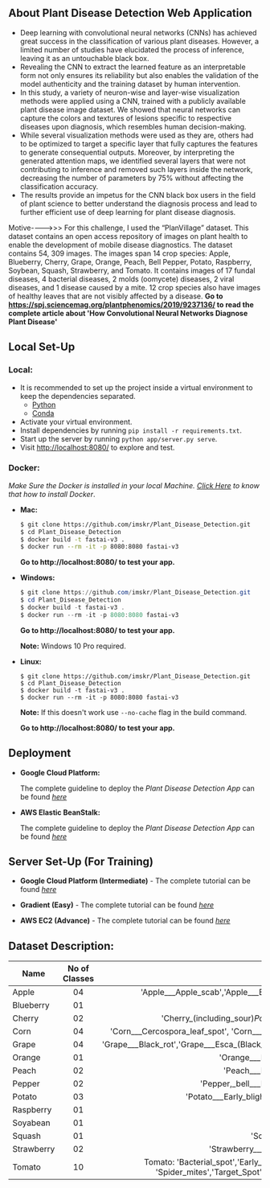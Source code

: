 ## About Plant Disease Detection Web Application
   - Deep learning with convolutional neural networks (CNNs) has achieved great success in the classification of various plant diseases. However, a limited number of studies have elucidated the process of inference, leaving it as an untouchable black box. 
   - Revealing the CNN to extract the learned feature as an interpretable form not only ensures its reliability but also enables the validation of the model authenticity and the training dataset by human intervention. 
   - In this study, a variety of neuron-wise and layer-wise visualization methods were applied using a CNN, trained with a publicly available plant disease image dataset. We showed that neural networks can capture the colors and textures of lesions specific to respective diseases upon diagnosis, which resembles human decision-making. 
   - While several visualization methods were used as they are, others had to be optimized to target a specific layer that fully captures the features to generate consequential outputs. Moreover, by interpreting the generated attention maps, we identified several layers that were not contributing to inference and removed such layers inside the network, decreasing the number of parameters by 75% without affecting the classification accuracy. 
   - The results provide an impetus for the CNN black box users in the field of plant science to better understand the diagnosis process and lead to further efficient use of deep learning for plant disease diagnosis.
   
 Motive---->>>
For this challenge, I used the “PlanVillage” dataset. This dataset contains an open access repository of images on plant health to enable the development of mobile disease diagnostics. The dataset contains 54, 309 images. The images span 14 crop species: Apple, Blueberry, Cherry, Grape, Orange, Peach, Bell Pepper, Potato, Raspberry, Soybean, Squash, Strawberry, and Tomato. It contains images of 17 fundal diseases, 4 bacterial diseases, 2 molds (oomycete) diseases, 2 viral diseases, and 1 disease caused by a mite. 12 crop species also have images of healthy leaves that are not visibly affected by a disease.
   **Go to https://spj.sciencemag.org/plantphenomics/2019/9237136/ to read the complete article about 'How Convolutional Neural Networks Diagnose Plant Disease'**
   
## Local Set-Up
### Local:
- It is recommended to set up the project inside a virtual environment to keep the dependencies separated.
    * [Python](https://realpython.com/python-virtual-environments-a-primer/#why-the-need-for-virtual-environments)
    * [Conda](https://docs.conda.io/projects/conda/en/latest/user-guide/tasks/manage-environments.html)
- Activate your virtual environment.
- Install dependencies by running `pip install -r requirements.txt`.
- Start up the server by running `python app/server.py serve`.
- Visit <http://localhost:8080/> to explore and test.

### Docker:
*Make Sure the Docker is installed in your local Machine. [Click Here](https://docs.docker.com/install/) to know that how to install Docker*.
- **Mac:**
  ```bash
  $ git clone https://github.com/imskr/Plant_Disease_Detection.git
  $ cd Plant_Disease_Detection
  $ docker build -t fastai-v3 .
  $ docker run --rm -it -p 8080:8080 fastai-v3
  ```
  **Go to http://localhost:8080/ to test your app.**

- **Windows:**
  ```PowerShell or Command Prompt
  $ git clone https://github.com/imskr/Plant_Disease_Detection.git
  $ cd Plant_Disease_Detection
  $ docker build -t fastai-v3 .
  $ docker run --rm -it -p 8080:8080 fastai-v3
  ```
  **Go to http://localhost:8080/ to test your app.**

  **Note:** Windows 10 Pro required.

- **Linux:**
  ```Terminal
  $ git clone https://github.com/imskr/Plant_Disease_Detection.git
  $ cd Plant_Disease_Detection
  $ docker build -t fastai-v3 .
  $ docker run --rm -it -p 8080:8080 fastai-v3
   ```
   **Note:** If this doesn't work use `--no-cache` flag in the build command.

  **Go to http://localhost:8080/ to test your app.**

## Deployment

- **Google Cloud Platform:**

  The complete guideline to deploy the *Plant Disease Detection App* can be found [*here*](./deployment_guide/gcp_deployment.md)
  
- **AWS Elastic BeanStalk:**
  
  The complete guideline to deploy the *Plant Disease Detection App* can be found [*here*](./deployment_guide/aws_deployment.md)


## Server Set-Up  (For Training)
- **Google Cloud Platform (Intermediate)** - The complete tutorial can be found [*here*](https://course.fast.ai/start_gcp.html)

- **Gradient (Easy)** -  The complete tutorial can be found [*here*](https://course.fast.ai/start_gradient.html)

- **AWS EC2 (Advance)** - The complete tutorial can be found [*here*](https://course.fast.ai/start_aws.html)

## Dataset Description:

|Name           | No of Classes | Class Names
| ------------- |:-------------:|:-----------------:|
| Apple     |     04        | 'Apple___Apple_scab','Apple___Black_rot','Apple___Cedar_apple_rust' 'Apple___healthy' |
| Blueberry |     01        | 'Blueberry___healthy' |
| Cherry    |     02        | 'Cherry_(including_sour)_Powdery_mildew', 'Cherry_(including_sour)_healthy' |
| Corn      |     04        | 'Corn___Cercospora_leaf_spot', 'Corn___Common_rust','Corn___Northern_Leaf_Blight','Corn___healthy' |
| Grape     |     04        | 'Grape___Black_rot','Grape___Esca_(Black_Measles)','Leaf_blight_(Isariopsis_Leaf_Spot)','Grape___healthy' |
| Orange    |     01        | 'Orange___Haunglongbing_(Citrus_greening)' |
| Peach     |     02        | 'Peach___Bacterial_spot','Peach___healthy' |
| Pepper    |     02        | 'Pepper,_bell___Bacterial_spot','Pepper,_bell___healthy' |
| Potato    |     03        | 'Potato___Early_blight','Potato___Late_blight','Potato___healthy' |
| Raspberry |     01        | 'Raspberry___healthy' |
| Soyabean  |     01        | 'Soybean___healthy' |
| Squash    |     01        | 'Squash___Powdery_mildew' |
| Strawberry|     02        | 'Strawberry___Leaf_scorch','Strawberry___healthy' |
| Tomato    |     10        | Tomato: 'Bacterial_spot','Early_blight', 'Late_blight', 'Leaf_Mold', 'Septoria_leaf_spot', 'Spider_mites','Target_Spot', 'Yellow_Leaf_Curl_Virus', 'Mosaic_virus', 'Healthy' |
